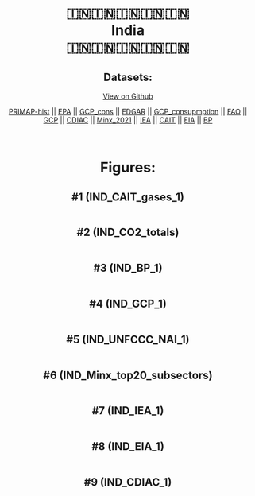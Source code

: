
<center>
<h1 align="center">
🇮🇳🇮🇳🇮🇳🇮🇳🇮🇳
<br>
India
<br>
🇮🇳🇮🇳🇮🇳🇮🇳🇮🇳
</h1>
<h2>Datasets:</h2>
<p><a href="https://github.com/dquintani/Greenhouse-Data/tree/master/country_data/IND_India/data">View on Github</a>
<br></p><p><a href="data/IND_PRIMAP-hist.csv">PRIMAP-hist</a> || <a href="data/IND_EPA.csv">EPA</a> || <a href="data/IND_GCP_cons.csv">GCP_cons</a> || <a href="data/IND_EDGAR.csv">EDGAR</a> || <a href="data/IND_GCP_consupmption.csv">GCP_consupmption</a> || <a href="data/IND_FAO.csv">FAO</a> || <a href="data/IND_GCP.csv">GCP</a> || <a href="data/IND_CDIAC.csv">CDIAC</a> || <a href="data/IND_Minx_2021.csv">Minx_2021</a> || <a href="data/IND_IEA.csv">IEA</a> || <a href="data/IND_CAIT.csv">CAIT</a> || <a href="data/IND_EIA.csv">EIA</a> || <a href="data/IND_BP.csv">BP</a></p><p><br></p>
<h1>Figures:</h1><h2>#1 (IND_CAIT_gases_1)</h2>
<p><img alt="" src="figures/IND_CAIT_gases_1.png" /></p><h2>#2 (IND_CO2_totals)</h2>
<p><img alt="" src="figures/IND_CO2_totals.png" /></p><h2>#3 (IND_BP_1)</h2>
<p><img alt="" src="figures/IND_BP_1.png" /></p><h2>#4 (IND_GCP_1)</h2>
<p><img alt="" src="figures/IND_GCP_1.png" /></p><h2>#5 (IND_UNFCCC_NAI_1)</h2>
<p><img alt="" src="figures/IND_UNFCCC_NAI_1.png" /></p><h2>#6 (IND_Minx_top20_subsectors)</h2>
<p><img alt="" src="figures/IND_Minx_top20_subsectors.png" /></p><h2>#7 (IND_IEA_1)</h2>
<p><img alt="" src="figures/IND_IEA_1.png" /></p><h2>#8 (IND_EIA_1)</h2>
<p><img alt="" src="figures/IND_EIA_1.png" /></p><h2>#9 (IND_CDIAC_1)</h2>
<p><img alt="" src="figures/IND_CDIAC_1.png" /></p>